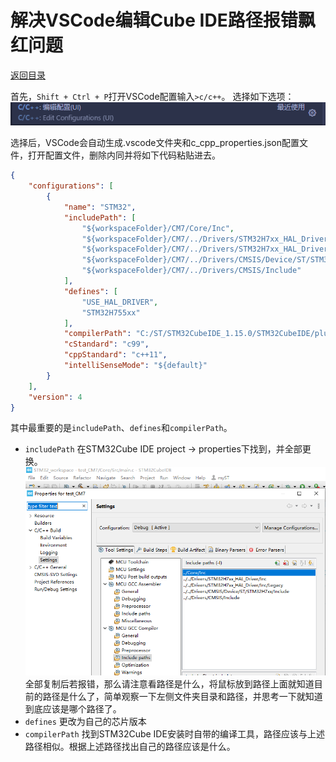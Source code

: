 # 解决VSCode编辑Cube IDE路径报错飘红问题

[返回目录](../note.md)

首先，`Shift + Ctrl + P`打开VSCode配置输入`>c/c++`。
选择如下选项：
![编辑配置(UI)](../Photos/Edit_Configurations%20(UI).png "编辑配置(UI)")

选择后，VSCode会自动生成.vscode文件夹和c_cpp_properties.json配置文件，打开配置文件，删除内同并将如下代码粘贴进去。

```json
{
    "configurations": [
        {
            "name": "STM32",
            "includePath": [
                "${workspaceFolder}/CM7/Core/Inc",
                "${workspaceFolder}/CM7/../Drivers/STM32H7xx_HAL_Driver/Inc",
                "${workspaceFolder}/CM7/../Drivers/STM32H7xx_HAL_Driver/Inc/Legacy",
                "${workspaceFolder}/CM7/../Drivers/CMSIS/Device/ST/STM32H7xx/Include",
                "${workspaceFolder}/CM7/../Drivers/CMSIS/Include"
            ],
            "defines": [
                "USE_HAL_DRIVER",
                "STM32H755xx"
            ],
            "compilerPath": "C:/ST/STM32CubeIDE_1.15.0/STM32CubeIDE/plugins/com.st.stm32cube.ide.mcu.externaltools.gnu-tools-for-stm32.12.3.rel1.win32_1.0.100.202403111256/tools/bin/arm-none-eabi-gcc.exe",
            "cStandard": "c99",
            "cppStandard": "c++11",
            "intelliSenseMode": "${default}"
        }
    ],
    "version": 4
}
```

其中最重要的是`includePath`、`defines`和`compilerPath`。

* `includePath`
    在STM32Cube IDE project -> properties下找到，并全部更换。
    ![IncludePath](../Photos/IncludePath.png "IncludePath")
    全部复制后若报错，那么请注意看路径是什么，将鼠标放到路径上面就知道目前的路径是什么了，简单观察一下左侧文件夹目录和路径，并思考一下就知道到底应该是哪个路径了。
* `defines`
    更改为自己的芯片版本
* `compilerPath`
    找到STM32Cube IDE安装时自带的编译工具，路径应该与上述路径相似。根据上述路径找出自己的路径应该是什么。
